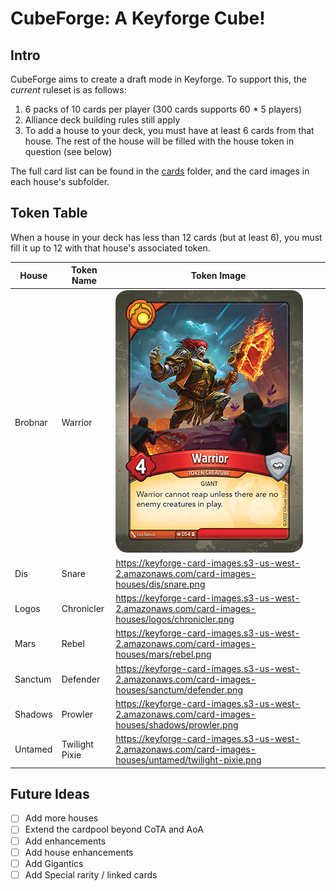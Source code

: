 # CubeForge: A Keyforge Cube!

## Intro

CubeForge aims to create a draft mode in Keyforge.
To support this, the _current_ ruleset is as follows:

1.  6 packs of 10 cards per player (300 cards supports 60 * 5 players)
2.  Alliance deck building rules still apply
3.  To add a house to your deck, you must have at least 6 cards from that house. The rest of the house will be filled with the house token in question (see below)

The full card list can be found in the [cards](/cards/) folder, and the card images in each house's subfolder.

## Token Table

When a house in your deck has less than 12 cards (but at least 6), you must fill it up to 12 with that house's associated token.

| House | Token Name | Token Image |
|-------|------------|-------------|
| Brobnar | Warrior | ![Warrior](/cards/Brobnar/warrior.png) |
| Dis | Snare | https://keyforge-card-images.s3-us-west-2.amazonaws.com/card-images-houses/dis/snare.png |
| Logos | Chronicler | https://keyforge-card-images.s3-us-west-2.amazonaws.com/card-images-houses/logos/chronicler.png |
| Mars | Rebel | https://keyforge-card-images.s3-us-west-2.amazonaws.com/card-images-houses/mars/rebel.png |
| Sanctum | Defender | https://keyforge-card-images.s3-us-west-2.amazonaws.com/card-images-houses/sanctum/defender.png |
| Shadows | Prowler | https://keyforge-card-images.s3-us-west-2.amazonaws.com/card-images-houses/shadows/prowler.png |
| Untamed | Twilight Pixie | https://keyforge-card-images.s3-us-west-2.amazonaws.com/card-images-houses/untamed/twilight-pixie.png |

## Future Ideas

- [ ] Add more houses
- [ ] Extend the cardpool beyond CoTA and AoA
- [ ] Add enhancements
- [ ] Add house enhancements
- [ ] Add Gigantics
- [ ] Add Special rarity / linked cards
